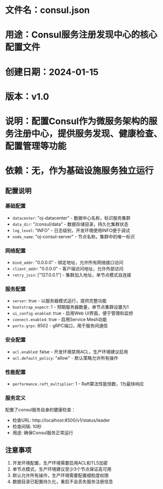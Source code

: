 # 文件名：consul.json
# 用途：Consul服务注册发现中心的核心配置文件
# 创建日期：2024-01-15
# 版本：v1.0
# 说明：配置Consul作为微服务架构的服务注册中心，提供服务发现、健康检查、配置管理等功能
# 依赖：无，作为基础设施服务独立运行

## 配置说明

### 基础配置
- `datacenter`: "oj-datacenter" - 数据中心名称，标识服务集群
- `data_dir`: "/consul/data" - 数据存储目录，持久化集群状态
- `log_level`: "INFO" - 日志级别，开发环境使用INFO便于调试
- `node_name`: "oj-consul-server" - 节点名称，集群中的唯一标识

### 网络配置
- `bind_addr`: "0.0.0.0" - 绑定地址，允许所有网络接口访问
- `client_addr`: "0.0.0.0" - 客户端访问地址，允许外部访问
- `retry_join`: ["127.0.0.1"] - 集群加入地址，单节点模式自连接

### 服务配置
- `server`: true - 以服务器模式运行，提供完整功能
- `bootstrap_expect`: 1 - 预期服务器数量，单节点集群设置为1
- `ui_config.enabled`: true - 启用Web UI界面，便于管理和监控
- `connect.enabled`: true - 启用Service Mesh功能
- `ports.grpc`: 8502 - gRPC端口，用于服务间通信

### 安全配置
- `acl.enabled`: false - 开发环境禁用ACL，生产环境建议启用
- `acl.default_policy`: "allow" - 默认策略允许所有操作

### 性能配置
- `performance.raft_multiplier`: 1 - Raft算法性能倍数，1为最快响应

### 服务定义
配置了consul服务自身的健康检查：
- 检查URL: http://localhost:8500/v1/status/leader
- 检查间隔: 10秒
- 用途: 确保Consul服务正常运行

## 注意事项
1. 开发环境配置，生产环境需要启用ACL和TLS加密
2. 单节点模式，生产环境建议至少3个节点保证高可用
3. 默认允许所有操作，生产环境需要配置细粒度权限
4. 数据目录已配置持久化，重启不会丢失服务注册信息